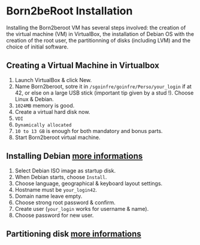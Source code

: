 # Born2beRoot Installation

Installing the Born2beroot VM has several steps involved: the creation of the virtual machine (VM) in VirtualBox, the installation of Debian OS with the creation of the root user, the partitionning of disks (including LVM) and the choice of initial software.

## Creating a Virtual Machine in Virtualbox

1. Launch VirtualBox & click New.
2. Name Born2beroot, sotre it in `/sgoinfre/goinfre/Perso/your_login` if at 42, or else on a large USB stick (important tip given by a stud !). Choose Linux & Debian.
3. `1024MB` memory is good.
4. Create a virtual hard disk now.
5. `VDI`
6. `Dynamically allocated`
7. `10 to 13 GB` is enough for both mandatory and bonus parts.
8. Start Born2beroot virtual machine.

## Installing Debian [more informations](https://www.debian.org/releases/stretch/s390x/ch06s03.html.fr#:~:text=Avec%20LVM%20avec%20chiffrement%2C%20l,traces%20d'une%20installation%20pr%C3%A9c%C3%A9dente.)

1. Select Debian ISO image as startup disk.
2. When Debian starts, choose `Install`.
3. Choose language, geographical & keyboard layout settings.
4. Hostname must be `your_login42`.
5. Domain name leave empty.
6. Choose strong root password & confirm.
7. Create user (`your_login` works for username & name).
8. Choose password for new user.

## Partitioning disk [more informations](https://www.debian.org/releases/stretch/s390x/apc.html.fr)

